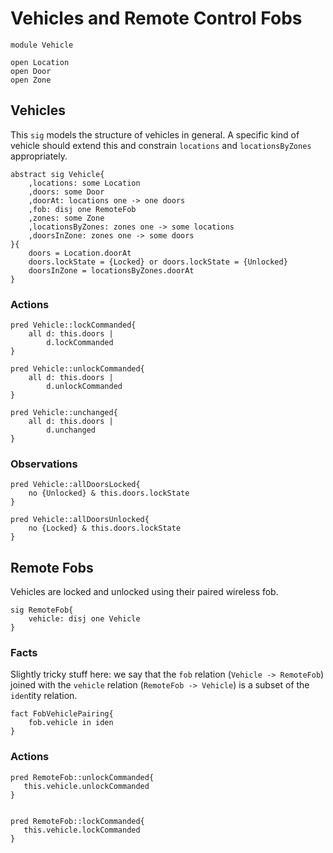 ---
---
# Vehicles and Remote Control Fobs
```alloy
module Vehicle

open Location
open Door
open Zone
```
## Vehicles
This `sig` models the structure of vehicles in general. A specific kind of vehicle should extend this and constrain `locations` and `locationsByZones` appropriately.

```alloy
abstract sig Vehicle{
    ,locations: some Location
    ,doors: some Door
    ,doorAt: locations one -> one doors
    ,fob: disj one RemoteFob
    ,zones: some Zone
    ,locationsByZones: zones one -> some locations
    ,doorsInZone: zones one -> some doors
}{
    doors = Location.doorAt
    doors.lockState = {Locked} or doors.lockState = {Unlocked}
    doorsInZone = locationsByZones.doorAt
}
```
### Actions
```alloy
pred Vehicle::lockCommanded{
    all d: this.doors |
        d.lockCommanded
}

pred Vehicle::unlockCommanded{
    all d: this.doors |
        d.unlockCommanded
}

pred Vehicle::unchanged{
    all d: this.doors |
        d.unchanged
}

```
### Observations
```alloy
pred Vehicle::allDoorsLocked{
    no {Unlocked} & this.doors.lockState
} 

pred Vehicle::allDoorsUnlocked{
    no {Locked} & this.doors.lockState
}
```

## Remote Fobs
Vehicles are locked and unlocked using their paired wireless fob.

```alloy
sig RemoteFob{
    vehicle: disj one Vehicle
}

```
### Facts
Slightly tricky stuff here: we say that the `fob` relation (`Vehicle -> RemoteFob`) joined with the `vehicle` relation (`RemoteFob -> Vehicle`) is a subset of the `iden`tity relation.

```alloy
fact FobVehiclePairing{
    fob.vehicle in iden   
}

```
### Actions
```alloy
pred RemoteFob::unlockCommanded{
   this.vehicle.unlockCommanded
}


pred RemoteFob::lockCommanded{
   this.vehicle.lockCommanded
}
   
```
